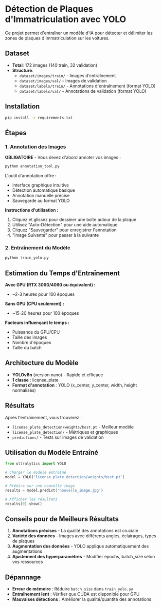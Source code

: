 # Détection de Plaques d'Immatriculation avec YOLO

Ce projet permet d'entraîner un modèle d'IA pour détecter et délimiter les zones de plaques d'immatriculation sur les voitures.

## Dataset
- **Total**: 172 images (140 train, 32 validation)
- **Structure**: 
  - `dataset/images/train/` - Images d'entraînement
  - `dataset/images/val/` - Images de validation
  - `dataset/labels/train/` - Annotations d'entraînement (format YOLO)
  - `dataset/labels/val/` - Annotations de validation (format YOLO)

## Installation

```bash
pip install -r requirements.txt
```

## Étapes

### 1. Annotation des Images
**OBLIGATOIRE** - Vous devez d'abord annoter vos images :

```bash
python annotation_tool.py
```

L'outil d'annotation offre :
- Interface graphique intuitive
- Détection automatique basique
- Annotation manuelle précise
- Sauvegarde au format YOLO

**Instructions d'utilisation :**
1. Cliquez et glissez pour dessiner une boîte autour de la plaque
2. Utilisez "Auto-Détection" pour une aide automatique
3. Cliquez "Sauvegarder" pour enregistrer l'annotation
4. "Image Suivante" pour passer à la suivante

### 2. Entraînement du Modèle

```bash
python train_yolo.py
```

## Estimation du Temps d'Entraînement

**Avec GPU (RTX 3060/4060 ou équivalent) :**
- ~2-3 heures pour 100 époques

**Sans GPU (CPU seulement) :**
- ~15-20 heures pour 100 époques

**Facteurs influençant le temps :**
- Puissance du GPU/CPU
- Taille des images
- Nombre d'époques
- Taille du batch

## Architecture du Modèle

- **YOLOv8n** (version nano) - Rapide et efficace
- **1 classe** : license_plate
- **Format d'annotation** : YOLO (x_center, y_center, width, height normalisés)

## Résultats

Après l'entraînement, vous trouverez :
- `license_plate_detection/weights/best.pt` - Meilleur modèle
- `license_plate_detection/` - Métriques et graphiques
- `predictions/` - Tests sur images de validation

## Utilisation du Modèle Entraîné

```python
from ultralytics import YOLO

# Charger le modèle entraîné
model = YOLO('license_plate_detection/weights/best.pt')

# Prédire sur une nouvelle image
results = model.predict('nouvelle_image.jpg')

# Afficher les résultats
results[0].show()
```

## Conseils pour de Meilleurs Résultats

1. **Annotations précises** - La qualité des annotations est cruciale
2. **Variété des données** - Images avec différents angles, éclairages, types de plaques
3. **Augmentation des données** - YOLO applique automatiquement des augmentations
4. **Ajustement des hyperparamètres** - Modifier epochs, batch_size selon vos ressources

## Dépannage

- **Erreur de mémoire** : Réduire `batch_size` dans `train_yolo.py`
- **Entraînement lent** : Vérifier que CUDA est disponible pour GPU
- **Mauvaises détections** : Améliorer la qualité/quantité des annotations
